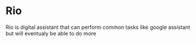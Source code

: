 # Rio
Rio is digital assistant that can perform common tasks like google assistant but will eventualy be able to do more
